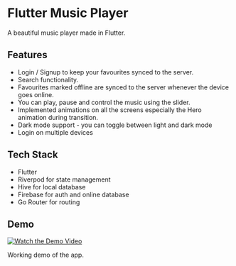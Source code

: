 # Flutter Music Player

A beautiful music player made in Flutter.

## Features

- Login / Signup to keep your favourites synced to the server.
- Search functionality. 
- Favourites marked offline are synced to the server whenever the device goes online.
- You can play, pause and control the music using the slider.
- Implemented animations on all the screens especially the Hero animation during transition.
- Dark mode support - you can toggle between light and dark mode
- Login on multiple devices

## Tech Stack

- Flutter
- Riverpod for state management
- Hive for local database
- Firebase for auth and online database
- Go Router for routing

## Demo

[![Watch the Demo Video](demo_thumbnail.png)](demo_video_link)

Working demo of the app.

